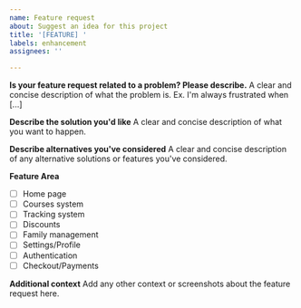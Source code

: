 ```yaml
---
name: Feature request
about: Suggest an idea for this project
title: '[FEATURE] '
labels: enhancement
assignees: ''

---
```


**Is your feature request related to a problem? Please describe.**
A clear and concise description of what the problem is. Ex. I'm always frustrated when [...]

**Describe the solution you'd like**
A clear and concise description of what you want to happen.

**Describe alternatives you've considered**
A clear and concise description of any alternative solutions or features you've considered.

**Feature Area**
- [ ] Home page
- [ ] Courses system
- [ ] Tracking system
- [ ] Discounts
- [ ] Family management
- [ ] Settings/Profile
- [ ] Authentication
- [ ] Checkout/Payments

**Additional context**
Add any other context or screenshots about the feature request here.